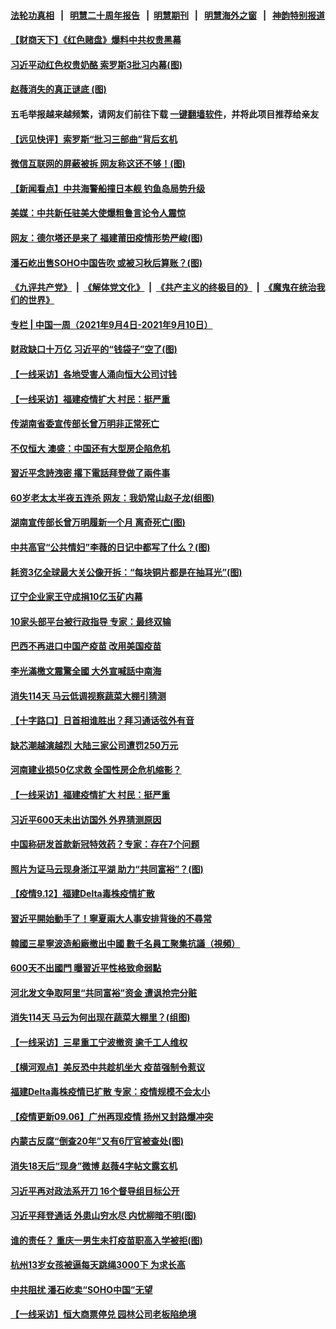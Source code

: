 #### [法轮功真相](https://github.com/gfw-breaker/truth/blob/master/README.md?t=0) &nbsp;&nbsp;|&nbsp;&nbsp; [明慧二十周年报告](https://github.com/gfw-breaker/mh-reports/blob/master/README.md?t=0) &nbsp;&nbsp;|&nbsp;&nbsp;[明慧期刊](https://github.com/gfw-breaker/mh-qikan) &nbsp;&nbsp;|&nbsp;&nbsp; [明慧海外之窗](https://github.com/gfw-breaker/mh-news/blob/master/README.md?t=0) &nbsp;&nbsp;|&nbsp;&nbsp; [神韵特别报道](https://github.com/gfw-breaker/mh-news/blob/master/shenyun.md?t=0)
#### [ 【财商天下】《红色赌盘》爆料中共权贵黑幕](https://github.com/gfw-breaker/banned-news3/blob/master/pages/nsc413/n13226783.md)
#### [ 习近平动红色权贵奶酪 索罗斯3批习内幕(图)](https://github.com/gfw-breaker/banned-news3/blob/master/pages/p2/983438.md)
#### [ 赵薇消失的真正谜底 (图)](https://github.com/gfw-breaker/banned-news3/blob/master/pages/p2/983493.md)
#### 五毛举报越来越频繁，请网友们前往下载 [一键翻墙软件](https://github.com/gfw-breaker/ssr-accounts)，并将此项目推荐给亲友
#### [ 【远见快评】索罗斯“批习三部曲”背后玄机](https://github.com/gfw-breaker/banned-news3/blob/master/pages/nsc413/n13220115.md)
#### [ 微信互联网的屏蔽被拆 网友称这还不够！(图)](https://github.com/gfw-breaker/banned-news3/blob/master/pages/p1/983459.md)
#### [ 【新闻看点】中共海警船撞日本舰 钓鱼岛局势升级](https://github.com/gfw-breaker/banned-news3/blob/master/pages/nsc413/n13227030.md)
#### [ 美媒：中共新任驻美大使爆粗鲁言论令人震惊](https://github.com/gfw-breaker/banned-news3/blob/master/pages/nsc413/n13227403.md)
#### [ 网友：德尔塔还是来了 福建莆田疫情形势严峻(图)](https://github.com/gfw-breaker/banned-news3/blob/master/pages/p1/983460.md)
#### [ 潘石屹出售SOHO中国告吹 或被习秋后算账？(图)](https://github.com/gfw-breaker/banned-news3/blob/master/pages/p2/983412.md)
#### [《九评共产党》](https://github.com/begood0513/9ping.md/blob/master/README.md) &nbsp;|&nbsp; [《解体党文化》](../../../../jtdwh.md/blob/master/README.md)  &nbsp;|&nbsp; [《共产主义的终极目的》](../../../../gczydzjmd.md/blob/master/README.md) &nbsp;|&nbsp; [《魔鬼在统治我们的世界》](../../../../mgztzwmdsj.md/blob/master/README.md) 
#### [ 专栏 | 中国一周（2021年9月4日-2021年9月10日）](https://github.com/gfw-breaker/banned-news3/blob/master/pages/zhongguoyizhou/review-09092021150457.md)
#### [ 财政缺口十万亿 习近平的“钱袋子”空了(图)](https://github.com/gfw-breaker/banned-news3/blob/master/pages/p5/983461.md)
#### [ 【一线采访】各地受害人涌向恒大公司讨钱](https://github.com/gfw-breaker/banned-news3/blob/master/pages/nf4514/n13226974.md)
#### [ 【一线采访】福建疫情扩大 村民：挺严重](https://github.com/gfw-breaker/banned-news3/blob/master/pages/nf4514/n13226261.md)
#### [ 传湖南省委宣传部长曾万明非正常死亡](https://github.com/gfw-breaker/banned-news3/blob/master/pages/nsc413/n13227478.md)
#### [ 不仅恒大 澳盛：中国还有大型房企陷危机](https://github.com/gfw-breaker/banned-news3/blob/master/pages/nsc413/n13227778.md)
#### [ 習近平念詩洩密 撂下電話拜登做了兩件事](https://github.com/gfw-breaker/banned-news3/blob/master/pages/soh5/543911.md)
#### [ 60岁老太太半夜五连杀 网友：我奶常山赵子龙(组图)](https://github.com/gfw-breaker/banned-news3/blob/master/pages/p1/983387.md)
#### [ 湖南宣传部长曾万明履新一个月 离奇死亡(图)](https://github.com/gfw-breaker/banned-news3/blob/master/pages/p2/983501.md)
#### [ 中共高官“公共情妇”李薇的日记中都写了什么？(图)](https://github.com/gfw-breaker/banned-news3/blob/master/pages/p2/983396.md)
#### [ 耗资3亿全球最大关公像开拆：“每块铜片都是在抽耳光”(图)](https://github.com/gfw-breaker/banned-news3/blob/master/pages/p1/983485.md)
#### [ 辽宁企业家王守成捐10亿玉矿内幕](https://github.com/gfw-breaker/banned-news3/blob/master/pages/nsc413/n13227115.md)
#### [ 10家头部平台被行政指导 专家：最终双输](https://github.com/gfw-breaker/banned-news3/blob/master/pages/nsc413/n13227654.md)
#### [ 巴西不再进口中国产疫苗 改用美国疫苗](https://github.com/gfw-breaker/banned-news3/blob/master/pages/nsc413/n13226902.md)
#### [ 李光滿檄文震驚全國 大外宣喊話中南海](https://github.com/gfw-breaker/banned-news3/blob/master/pages/soh5/544049.md)
#### [ 消失114天 马云低调视察蔬菜大棚引猜测](https://github.com/gfw-breaker/banned-news3/blob/master/pages/nsc413/n13225779.md)
#### [ 【十字路口】日首相谁胜出？拜习通话弦外有音](https://github.com/gfw-breaker/banned-news3/blob/master/pages/nf4514/n13226300.md)
#### [ 缺芯潮越演越烈 大陆三家公司遭罚250万元](https://github.com/gfw-breaker/banned-news3/blob/master/pages/nsc413/n13227056.md)
#### [ 河南建业损50亿求救 全国性房企危机缩影？](https://github.com/gfw-breaker/banned-news3/blob/master/pages/nsc413/n13226757.md)
#### [ 【一线采访】福建疫情扩大 村民：挺严重](https://github.com/gfw-breaker/banned-news3/blob/master/pages/nsc413/n13226261.md)
#### [ 习近平600天未出访国外 外界猜测原因](https://github.com/gfw-breaker/banned-news3/blob/master/pages/nsc413/n13225212.md)
#### [ 中国称研发首款新冠特效药？专家：存在7个问题](https://github.com/gfw-breaker/banned-news3/blob/master/pages/nsc413/n13223937.md)
#### [ 照片为证马云现身浙江平湖 助力“共同富裕”？(图)](https://github.com/gfw-breaker/banned-news3/blob/master/pages/p1/983413.md)
#### [ 【疫情9.12】福建Delta毒株疫情扩散](https://github.com/gfw-breaker/banned-news3/blob/master/pages/nsc413/n13227763.md)
#### [ 習近平開始動手了！寧夏兩大人事安排背後的不尋常](https://github.com/gfw-breaker/banned-news3/blob/master/pages/soh5/544100.md)
#### [ 韓國三星寧波造船廠撤出中國 數千名員工聚集抗議（視頻）](https://github.com/gfw-breaker/banned-news3/blob/master/pages/soh5/544097.md)
#### [ 600天不出國門 曝習近平性格致命弱點](https://github.com/gfw-breaker/banned-news3/blob/master/pages/soh5/544046.md)
#### [ 河北发文争取阿里“共同富裕”资金 遭讽抢完分赃](https://github.com/gfw-breaker/banned-news3/blob/master/pages/prog204/a103214086.md)
#### [ 消失114天 马云为何出现在蔬菜大棚里？(组图)](https://github.com/gfw-breaker/banned-news3/blob/master/pages/p2/983408.md)
#### [ 【一线采访】三星重工宁波撤资 逾千工人维权](https://github.com/gfw-breaker/banned-news3/blob/master/pages/nsc413/n13227780.md)
#### [ 【横河观点】美反恐中共趁机坐大 疫苗强制令惹议](https://github.com/gfw-breaker/banned-news3/blob/master/pages/nsc413/n13227044.md)
#### [ 福建Delta毒株疫情已扩散 专家：疫情规模不会太小](https://github.com/gfw-breaker/banned-news3/blob/master/pages/prog204/a103214318.md)
#### [ 【疫情更新09.06】广州再现疫情 扬州又封路爆冲突](https://github.com/gfw-breaker/banned-news3/blob/master/pages/prog204/a103208803.md)
#### [ 内蒙古反腐“倒查20年”又有6厅官被查处(图)](https://github.com/gfw-breaker/banned-news3/blob/master/pages/p2/983436.md)
#### [ 消失18天后“现身”微博 赵薇4字帖文露玄机](https://github.com/gfw-breaker/banned-news3/blob/master/pages/nsc413/n13228433.md)
#### [ 习近平再对政法系开刀 16个督导组目标公开](https://github.com/gfw-breaker/banned-news3/blob/master/pages/prog1138/a103214378.md)
#### [ 习近平拜登通话 外患山穷水尽 内忧柳暗不明(图)](https://github.com/gfw-breaker/banned-news3/blob/master/pages/p4/983453.md)
#### [ 谁的责任？ 重庆一男生未打疫苗职高入学被拒(图)](https://github.com/gfw-breaker/banned-news3/blob/master/pages/p1/983431.md)
#### [ 杭州13岁女孩被逼每天跳绳3000下 为求长高](https://github.com/gfw-breaker/banned-news3/blob/master/pages/nsc413/n13227503.md)
#### [ 中共阻扰 潘石屹卖“SOHO中国”无望](https://github.com/gfw-breaker/banned-news3/blob/master/pages/nsc413/n13225210.md)
#### [ 【一线采访】恒大商票停兑 园林公司老板陷绝境](https://github.com/gfw-breaker/banned-news3/blob/master/pages/nf4514/n13226050.md)

